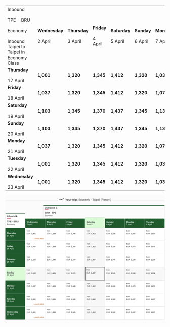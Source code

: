 |     |     |     |     |     |     |     |     |
| --- | --- | --- | --- | --- | --- | --- | --- |
| Inbound<br><br>TPE - BRU<br><br>Economy<br><br>Inbound Taipei to Taipei in Economy Class | **Wednesday**<br><br>2 April | **Thursday**<br><br>3 April | **Friday**<br><br>4 April | **Saturday**<br><br>5 April | **Sunday**<br><br>6 April | **Monday**<br><br>7 April | **Tuesday**<br><br>8 April |
| **Thursday**<br><br>17 April | **1,001** | **1,320** | **1,345** | **1,412** | **1,320** | **1,037** | **1,037** |
| **Friday**<br><br>18 April | **1,037** | **1,320** | **1,345** | **1,412** | **1,320** | **1,073** | **1,073** |
| **Saturday**<br><br>19 April | **1,103** | **1,345** | **1,370** | **1,437** | **1,345** | **1,139** | **1,139** |
| **Sunday**<br><br>20 April | **1,103** | **1,345** | **1,370** | **1,437** | **1,345** | **1,139** | **1,139** |
| **Monday**<br><br>21 April | **1,037** | **1,320** | **1,345** | **1,412** | **1,320** | **1,073** | **1,073** |
| **Tuesday**<br><br>22 April | **1,001** | **1,320** | **1,345** | **1,412** | **1,320** | **1,037** | **1,037** |
| **Wednesday**<br><br>23 April | **1,001** | **1,320** | **1,345** | **1,412** | **1,320** | **1,037** | **1,037** |

![](emirates.png)